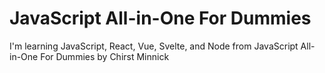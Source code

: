 # JavaScript All-in-One For Dummies

I'm learning JavaScript, React, Vue, Svelte, and Node 
from JavaScript All-in-One For Dummies by Chirst Minnick